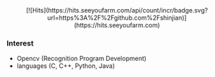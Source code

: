 <div align=center>
[![Hits](https://hits.seeyoufarm.com/api/count/incr/badge.svg?url=https%3A%2F%2Fgithub.com%2Fshinjian)](https://hits.seeyoufarm.com)
</div>

### Interest
- Opencv (Recognition Program Development)
- languages (C, C++, Python, Java)
